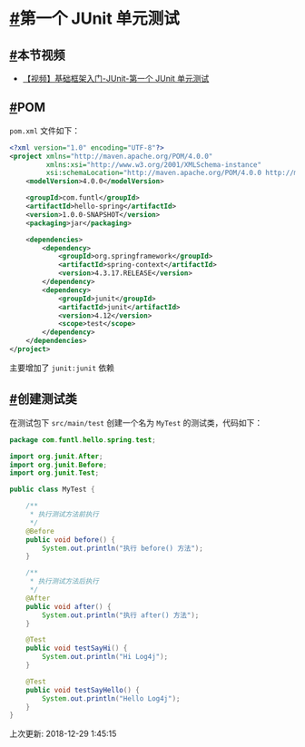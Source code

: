 # [#](https://funtl.com/zh/junit/第一个-JUnit-单元测试.html#第一个-junit-单元测试)第一个 JUnit 单元测试

## [#](https://funtl.com/zh/junit/第一个-JUnit-单元测试.html#本节视频)本节视频

- [【视频】基础框架入门-JUnit-第一个 JUnit 单元测试](https://www.bilibili.com/video/av24509731/)

## [#](https://funtl.com/zh/junit/第一个-JUnit-单元测试.html#pom)POM

`pom.xml` 文件如下：

```xml
<?xml version="1.0" encoding="UTF-8"?>
<project xmlns="http://maven.apache.org/POM/4.0.0"
         xmlns:xsi="http://www.w3.org/2001/XMLSchema-instance"
         xsi:schemaLocation="http://maven.apache.org/POM/4.0.0 http://maven.apache.org/xsd/maven-4.0.0.xsd">
    <modelVersion>4.0.0</modelVersion>

    <groupId>com.funtl</groupId>
    <artifactId>hello-spring</artifactId>
    <version>1.0.0-SNAPSHOT</version>
    <packaging>jar</packaging>

    <dependencies>
        <dependency>
            <groupId>org.springframework</groupId>
            <artifactId>spring-context</artifactId>
            <version>4.3.17.RELEASE</version>
        </dependency>
        <dependency>
            <groupId>junit</groupId>
            <artifactId>junit</artifactId>
            <version>4.12</version>
            <scope>test</scope>
        </dependency>
    </dependencies>
</project>
```

主要增加了 `junit:junit` 依赖

## [#](https://funtl.com/zh/junit/第一个-JUnit-单元测试.html#创建测试类)创建测试类

在测试包下 `src/main/test` 创建一个名为 `MyTest` 的测试类，代码如下：

```java
package com.funtl.hello.spring.test;

import org.junit.After;
import org.junit.Before;
import org.junit.Test;

public class MyTest {

    /**
     * 执行测试方法前执行
     */
    @Before
    public void before() {
        System.out.println("执行 before() 方法");
    }

    /**
     * 执行测试方法后执行
     */
    @After
    public void after() {
        System.out.println("执行 after() 方法");
    }

    @Test
    public void testSayHi() {
        System.out.println("Hi Log4j");
    }

    @Test
    public void testSayHello() {
        System.out.println("Hello Log4j");
    }
}
```

上次更新: 2018-12-29 1:45:15